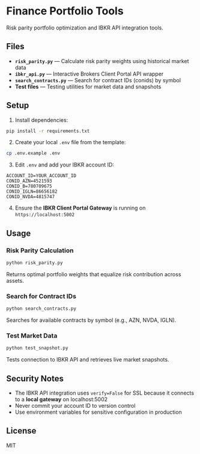 # Finance Portfolio Tools

Risk parity portfolio optimization and IBKR API integration tools.

## Files

- **`risk_parity.py`** — Calculate risk parity weights using historical market data
- **`ibkr_api.py`** — Interactive Brokers Client Portal API wrapper
- **`search_contracts.py`** — Search for contract IDs (conids) by symbol
- **Test files** — Testing utilities for market data and snapshots

## Setup

1. Install dependencies:
```bash
pip install -r requirements.txt
```

2. Create your local `.env` file from the template:
```bash
cp .env.example .env
```

3. Edit `.env` and add your IBKR account ID:
```env
ACCOUNT_ID=YOUR_ACCOUNT_ID
CONID_AZN=4521593
CONID_B=780709675
CONID_IGLN=86656182
CONID_NVDA=4815747
```

4. Ensure the **IBKR Client Portal Gateway** is running on `https://localhost:5002`

## Usage

### Risk Parity Calculation
```bash
python risk_parity.py
```

Returns optimal portfolio weights that equalize risk contribution across assets.

### Search for Contract IDs
```bash
python search_contracts.py
```

Searches for available contracts by symbol (e.g., AZN, NVDA, IGLN).

### Test Market Data
```bash
python test_snapshot.py
```

Tests connection to IBKR API and retrieves live market snapshots.

## Security Notes

- The IBKR API integration uses `verify=False` for SSL because it connects to a **local gateway** on localhost:5002
- Never commit your account ID to version control
- Use environment variables for sensitive configuration in production

## License

MIT
